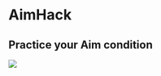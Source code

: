 # AimHack

## Practice your Aim condition

<img src="https://img.shields.io/badge/Unity-FFFFFF?style=flat-square&logo=Unity&logoColor=white"/>
